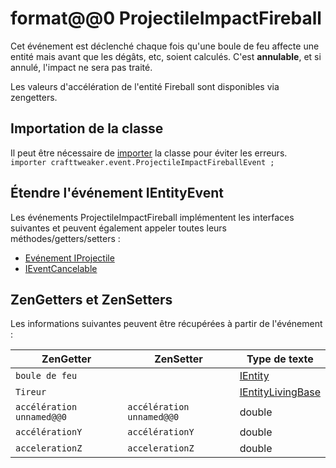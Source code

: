 # format@@0 ProjectileImpactFireball

Cet événement est déclenché chaque fois qu'une boule de feu affecte une entité mais avant que les dégâts, etc, soient calculés. C'est **annulable**, et si annulé, l'impact ne sera pas traité.

Les valeurs d'accélération de l'entité Fireball sont disponibles via zengetters.

## Importation de la classe
Il peut être nécessaire de [importer](/AdvancedFunctions/Import/) la classe pour éviter les erreurs.  
`importer crafttweaker.event.ProjectileImpactFireballEvent ;`

## Étendre l'événement IEntityEvent
Les événements ProjectileImpactFireball implémentent les interfaces suivantes et peuvent également appeler toutes leurs méthodes/getters/setters :

- [Evénement IProjectile](/Vanilla/Events/Events/IProjectileEvent/)
- [IEventCancelable](/Vanilla/Events/Events/IEventCancelable/)

## ZenGetters et ZenSetters

Les informations suivantes peuvent être récupérées à partir de l'événement :

| ZenGetter                 | ZenSetter                 | Type de texte                                             |
| ------------------------- | ------------------------- | --------------------------------------------------------- |
| `boule de feu`            |                           | [IEntity](/Vanilla/Entities/IEntity/)                     |
| `Tireur`                  |                           | [IEntityLivingBase](/Vanilla/Entities/IEntityLivingBase/) |
| `accélération unnamed@@0` | `accélération unnamed@@0` | double                                                    |
| `accélérationY`           | `accélérationY`           | double                                                    |
| `accelerationZ`           | `accelerationZ`           | double                                                    |
